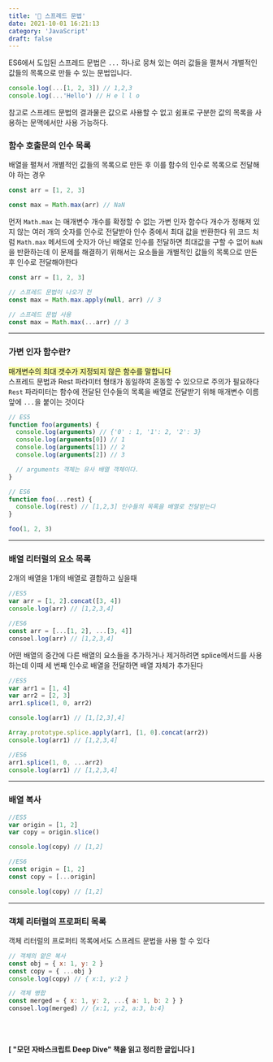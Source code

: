 ```yaml
---
title: '🌴 스프레드 문법'
date: 2021-10-01 16:21:13
category: 'JavaScript'
draft: false
---
```


ES6에서 도입된 스프레드 문법은 `...` 하나로 뭉쳐 있는 여러 값들을 펼쳐서 개별적인 값들의 목록으로 만들 수 있는 문법입니다.

```jsx
console.log(...[1, 2, 3]) // 1,2,3
console.log(...'Hello') // H e l l o
```

참고로 스프레드 문법의 결과물은 값으로 사용할 수 없고 쉼표로 구분한 값의 목록을 사용하는 문맥에서만 사용 가능하다.

### **함수 호출문의 인수 목록**

배열을 펼쳐서 개별적인 값들의 목록으로 만든 후 이를 함수의 인수로 목록으로 전달해야 하는 경우

```jsx
const arr = [1, 2, 3]

const max = Math.max(arr) // NaN
```

먼저 `Math.max` 는 매개변수 개수를 확정할 수 없는 가변 인자 함수다 개수가 정해져 있지 않는 여러 개의 숫자를 인수로 전달받아 인수 중에서 최대 값을 반환한다 위 코드 처럼 `Math.max` 메서드에 숫자가 아닌 배열로 인수를 전달하면 최대값을 구할 수 없어 `NaN` 을 반환하는데 이 문제를 해결하기 위해서는 요소들을 개별적인 값들의 목록으로 만든 후 인수로 전달해야한다

```jsx
const arr = [1, 2, 3]

// 스프레드 문법이 나오기 전
const max = Math.max.apply(null, arr) // 3

// 스프레드 문법 사용
const max = Math.max(...arr) // 3
```

---

### **가변 인자 함수란?** <br>

<span class ="hilight-container" style="background: #fbfea4">매개변수의 최대 갯수가 지정되지 않은 함수를 말합니다</span><br>
스프레드 문법과 Rest 파라미터 형태가 동일하여 혼동할 수 있으므로 주의가 필요하다 `Rest` 파라미터는 함수에 전달된 인수들의 목록을 배열로 전달받기 위해 매개변수 이름 앞에 `...`을 붙이는 것이다

```jsx
// ES5
function foo(arguments) {
  console.log(arguments) // {'0' : 1, '1': 2, '2': 3}
  console.log(arguments[0]) // 1
  console.log(arguments[1]) // 2
  console.log(arguments[2]) // 3

  // arguments 객체는 유사 배열 객체이다.
}

// ES6
function foo(...rest) {
  console.log(rest) // [1,2,3] 인수들의 목록을 배열로 전달받는다
}

foo(1, 2, 3)
```

---

### **배열 리터럴의 요소 목록**

2개의 배열을 1개의 배열로 결합하고 싶을때

```jsx
//ES5
var arr = [1, 2].concat([3, 4])
console.log(arr) // [1,2,3,4]

//ES6
const arr = [...[1, 2], ...[3, 4]]
consoel.log(arr) // [1,2,3,4]
```

어떤 배열의 중간에 다른 배열의 요소들을 추가하거나 제거하려면 splice메서드를 사용하는데 이때 세 번째 인수로 배열을 전달하면 배열 자체가 추가된다

```jsx
//ES5
var arr1 = [1, 4]
var arr2 = [2, 3]
arr1.splice(1, 0, arr2)

console.log(arr1) // [1,[2,3],4]

Array.prototype.splice.apply(arr1, [1, 0].concat(arr2))
console.log(arr1) // [1,2,3,4]

//ES6
arr1.splice(1, 0, ...arr2)
console.log(arr1) // [1,2,3,4]
```

---

### **배열 복사**

```jsx
//ES5
var origin = [1, 2]
var copy = origin.slice()

console.log(copy) // [1,2]

//ES6
const origin = [1, 2]
const copy = [...origin]

console.log(copy) // [1,2]
```

---

### **객체 리터럴의 프로퍼티 목록**

객체 리터럴의 프로퍼티 목록에서도 스프레드 문법을 사용 할 수 있다

```jsx
// 객체의 얕은 복사
const obj = { x: 1, y: 2 }
const copy = { ...obj }
console.log(copy) // { x:1, y:2 }

// 객체 병합
const merged = { x: 1, y: 2, ...{ a: 1, b: 2 } }
consoel.log(merged) // {x:1, y:2, a:3, b:4}
```

<br />
<br />

**[ "모던 자바스크립트 Deep Dive" 책을 읽고 정리한 글입니다 ]**

<br />
<br />
